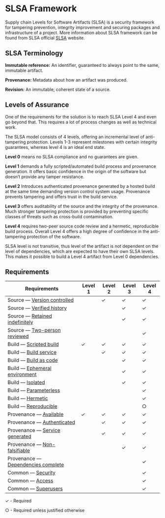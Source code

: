 # SLSA Framework

Supply chain Levels for Software Artifacts (SLSA) is a security framework for tampering prevention, integrity improvement and securing packages and infrastructure of a project. More information about SLSA framework can be found from SLSA official [SLSA](https://slsa.dev) website.

## SLSA Terminology

**Immutable reference:** An identifier, guaranteed to always point to the same, immutable artifact.

**Provenance:** Metadata about how an artifact was produced.

**Revision:** An immutable, coherent state of a source.

## Levels of Assurance

One of the requirements for the solution is to reach SLSA Level 4 and even go beyond that. This requires a lot of process changes as well as technical work. 

The SLSA model consists of 4 levels, offering an incremental level of anti-tampering protection. Levels 1-3 represent milestones with certain integrity guarantees, whereas level 4 is an ideal end state.

**Level 0** means no SLSA compliance and no guarantees are given.

**Level 1** demands a fully scripted/automated build process and provenance generation. It offers basic confidence in the origin of the software but doesn’t provide any tamper resistance.

**Level 2** Introduces authenticated provenance generated by a hosted build at the same time demanding version control system usage. Provenance prevents tampering and offers trust in the build service.

**Level 3** offers auditability of the source and the integrity of the provenance. Much stronger tampering protection is provided by preventing specific classes of threats such as cross-build contamination.

**Level 4** requires two-peer source code review and a hermetic, reproducible build process. Overall Level 4 offers a high degree of confidence in the anti-tampering protection of the software.

SLSA level is not transitive, thus level of the artifact is not dependent on the level of dependencies, which are expected to have their own SLSA levels. This makes it possible to build a Level 4 artifact from Level 0 dependencies. 

## Requirements

| Requirements | Level 1 | Level 2 | Level 3 | Level 4 |
|--------------|---------|---------|---------|---------|
| Source — [Version controlled](https://slsa.dev/spec/v0.1/requirements#version-controlled)        |   | ✓ | ✓ | ✓ |
| Source — [Verified history](https://slsa.dev/spec/v0.1/requirements#verified-history)          |   |   | ✓ | ✓ |
| Source — [Retained indefinitely](https://slsa.dev/spec/v0.1/requirements#retained-indefinitely)     |   |   | ✓ | ✓ |
| Source — [Two-person reviewed](https://slsa.dev/spec/v0.1/requirements#two-person-reviewed)       |   |   |   | ✓ |
| Build — [Scripted build](https://slsa.dev/spec/v0.1/requirements#scripted-build)             | ✓ | ✓ | ✓ | ✓ |
| Build — [Build service](https://slsa.dev/spec/v0.1/requirements#build-service)              |   | ✓ | ✓ | ✓ |
| Build — [Build as code](https://slsa.dev/spec/v0.1/requirements#build-as-code)              |   |   | ✓ | ✓ |
| Build — [Ephemeral environment](https://slsa.dev/spec/v0.1/requirements#ephemeral-environment)      |   |   | ✓ | ✓ |
| Build — [Isolated](https://slsa.dev/spec/v0.1/requirements#isolated)                   |   |   | ✓ | ✓ |
| Build — [Parameterless](https://slsa.dev/spec/v0.1/requirements#parameterless)              |   |   |   | ✓ |
| Build — [Hermetic](https://slsa.dev/spec/v0.1/requirements#hermetic)                   |   |   |   | ✓ |
| Build — [Reproducible](https://slsa.dev/spec/v0.1/requirements#reproducible)               |   |   |   | ○ |
| Provenance — [Available](https://slsa.dev/spec/v0.1/requirements#available)             | ✓ | ✓ | ✓ | ✓ |
| Provenance — [Authenticated](https://slsa.dev/spec/v0.1/requirements#authenticated)         |   | ✓ | ✓ | ✓ |
| Provenance — [Service generated](https://slsa.dev/spec/v0.1/requirements#service-generated)     |   | ✓ | ✓ | ✓ |
| Provenance — [Non-falsifiable](https://slsa.dev/spec/v0.1/requirements#non-falsifiable)       |   |   | ✓ | ✓ |
| Provenance — [Dependencies complete](https://slsa.dev/spec/v0.1/requirements#dependencies-complete) |   |   |   | ✓ |
| Common — [Security](https://slsa.dev/spec/v0.1/requirements#security)                  |   |   |   | ✓ |
| Common — [Access](https://slsa.dev/spec/v0.1/requirements#access)                    |   |   |   | ✓ |
| Common — [Superusers](https://slsa.dev/spec/v0.1/requirements#superusers)                |   |   |   | ✓ |

✓ - Required

○ - Required unless justified otherwise
